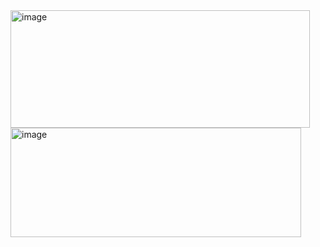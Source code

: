 <img width="479" height="188" alt="image" src="https://github.com/user-attachments/assets/961d73a7-6baa-4df1-99ae-5d2d1d47f875" />

<img width="465" height="175" alt="image" src="https://github.com/user-attachments/assets/603b42a7-3478-422b-8a69-4b200e56d540" />



